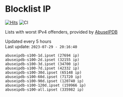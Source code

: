 # Blocklist IP

[![Hits](https://hits.seeyoufarm.com/api/count/incr/badge.svg?url=https%3A%2F%2Fgithub.com%2Fborestad%2Fblocklist-ip%2F&count_bg=%2379C83D&title_bg=%23555555&icon=&icon_color=%23E7E7E7&title=hits&edge_flat=false)](https://hits.seeyoufarm.com)  ![CI](https://img.shields.io/github/workflow/status/borestad/blocklist-ip/CI?style=flat-square)

Lists with worst IPv4 offenders, provided by [AbuseIPDB](https://www.abuseipdb.com/)

<!-- FOOTER-PLACEHOLDER -->
Updated every 5 hours<br>
Last update: `2023-07-29 - 20:16:40`
```
abuseipdb-s100-1d.ipset (27694 ip)
abuseipdb-s100-2d.ipset (32155 ip)
abuseipdb-s100-3d.ipset (34700 ip)
abuseipdb-s100-7d.ipset (42332 ip)
abuseipdb-s100-30d.ipset (65148 ip)
abuseipdb-s100-60d.ipset (71720 ip)
abuseipdb-s100-90d.ipset (120740 ip)
abuseipdb-s100-120d.ipset (159966 ip)
abuseipdb-s100-all.ipset (335982 ip)
```
